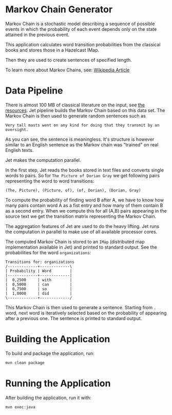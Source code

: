 # Markov Chain Generator
Markov Chain is a stochastic model describing a sequence of possible events in which the probability of each event depends only on the state attained in the previous event.

This application calculates word transition probabilities from the classical books and stores those in a Hazelcast IMap.

Then they are used to create sentences of specified length.

To learn more about Markov Chains, see: [Wikipedia Article](https://en.wikipedia.org/wiki/Markov_chain)

# Data Pipeline

There is almost 100 MB of classical literature on the input, see [the resources](https://github.com/hazelcast/hazelcast-jet-demos/tree/master/markov-chain-generator/src/main/resources). Jet pipeline builds the Markov Chain based on this data set. The Markov Chain is then used to generate random sentences such as 

```Very tall masts went on any kind for doing that they transmit by an oversight.```

As you can see, the sentence is meaningless. It's structure is however similar to an English sentence as the Markov chain was "trained" on real English texts.
 
Jet makes the computation parallel.

In the first step, Jet reads the books stored in text files and converts single words to pairs. So for `The Picture of Dorian Gray` we get following pairs representing the word to word transitions:

```
(The, Picture), (Picture, of), (of, Dorian), (Dorian, Gray)
```

To compute the probability of finding word B after A, we have to know how many pairs contain word A as a fist entry and how many of them contain B as a second entry. When we compute this for all (A,B) pairs appearing in the source text we get the transition matrix representing the Markov Chain.  

The aggregation features of Jet are used to do the heavy lifting. Jet runs the computation in parallel to make use of all available processor cores.

The computed Markov Chain is stored to an `IMap` (distributed map implementation available in Jet) and printed to standard output. See the probabilities for the word `organizations`:   

```
Transitions for: organizations
/-------------+-------------\
| Probability | Word        |
|-------------+-------------|
|  0,2500     | with        |
|  0,5000     | can         |
|  0,7500     | so          |
|  1,0000     | did         |
\-------------+-------------/
```

This Markov Chain is then used to generate a sentence. Starting from `.` word, next word is iteratively selected based on the probability of appearing after a previous one. The sentence is printed to standard output.


# Building the Application

To build and package the application, run:

```bash
mvn clean package
```

# Running the Application

After building the application, run it with: 

```bash
mvn exec:java 
```


